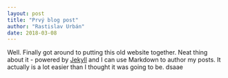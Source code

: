 ```yaml
---
layout: post
title: "Prvý blog post"
author: "Rastislav Urbán"
date: 2018-03-08
---
```


Well. Finally got around to putting this old website together. Neat thing about it - powered by [Jekyll](http://jekyllrb.com) and I can use Markdown to author my posts. It actually is a lot easier than I thought it was going to be. dsaae 
